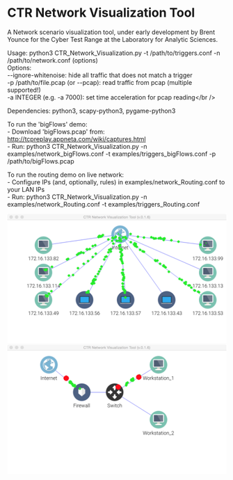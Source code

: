 # CTR Network Visualization Tool

A Network scenario visualization tool, under early development by Brent Younce for
the Cyber Test Range at the Laboratory for Analytic Sciences.

Usage: python3 CTR_Network_Visualization.py -t /path/to/triggers.conf -n /path/to/network.conf (options)<br />
	Options:<br />
	--ignore-whitenoise: hide all traffic that does not match a trigger<br />
	-p /path/to/file.pcap (or --pcap): read traffic from pcap (multiple supported!)<br />
	-a INTEGER (e.g. -a 7000): set time acceleration for pcap reading</br />


Dependencies: python3, scapy-python3, pygame-python3

To run the 'bigFlows' demo:<br />
	- Download 'bigFlows.pcap' from: http://tcpreplay.appneta.com/wiki/captures.html<br />
	- Run: python3 CTR_Network_Visualization.py -n examples/network_bigFlows.conf -t examples/triggers_bigFlows.conf -p /path/to/bigFlows.pcap

To run the routing demo on live network:<br />
	- Configure IPs (and, optionally, rules) in examples/network_Routing.conf to your LAN IPs<br />
	- Run: python3 CTR_Network_Visualization.py -n examples/network_Routing.conf -t examples/triggers_Routing.conf<br />

![Alt screenshot](img/screenshot_0.1.6.png?raw=true "bigFlows Demo")
	<br />
![Alt screenshot](img/screenshot2.png?raw=true "Routing Demo")
